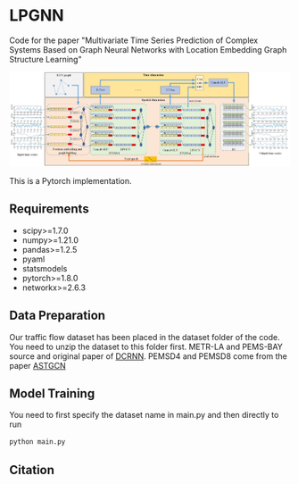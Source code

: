 # LPGNN
Code for the paper "Multivariate Time Series Prediction of Complex Systems Based on Graph Neural Networks with Location Embedding Graph Structure Learning"

![LPGNN](figures/model_architecture.jpg "Model Architecture")

This is a Pytorch implementation.
## Requirements
- scipy>=1.7.0
- numpy>=1.21.0
- pandas>=1.2.5
- pyaml
- statsmodels
- pytorch>=1.8.0
- networkx>=2.6.3

## Data Preparation
Our traffic flow dataset has been placed in the dataset folder of the code. You need to unzip the dataset to this folder first. 
METR-LA and PEMS-BAY source and original paper of [DCRNN](https://github.com/liyaguang/DCRNN). 
PEMSD4 and PEMSD8 come from the paper [ASTGCN](https://github.com/Davidham3/ASTGCN)

## Model Training

You need to first specify the dataset name in main.py and then directly to run
```bash
python main.py
```

## Citation
